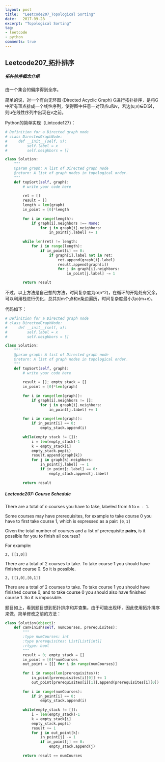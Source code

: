 ```yaml
---
layout: post
title:  "Leetcode207_Topological Sorting"
date:   2017-09-28
excerpt: "Topological Sorting"
tag:
- leetcode
- python
comments: true
---
```


## Leetcode207_拓扑排序

##### 拓扑排序概念介绍

由一个集合的偏序得到全序。

简单的说，对一个有向无环图 (Directed Acyclic Graph) G进行拓扑排序，是将G中所有顶点排成一个线性序列，使得图中任意一对顶点u和v，若边(u,v)∈E(G)，则u在线性序列中出现在v之前。

Python的简单实现（Lintcode127）：

```python
# Definition for a Directed graph node
# class DirectedGraphNode:
#     def __init__(self, x):
#         self.label = x
#         self.neighbors = []

class Solution:
    """
    @param graph: A list of Directed graph node
    @return: A list of graph nodes in topological order.
    """
    def topSort(self, graph):
        # write your code here
        
        ret = []
        result = []
        length = len(graph)
        in_point = [0]*length
        
        for i in range(length):
            if graph[i].neighbors !== None:
                for j in graph[i].neighbors:
                    in_point[j.label] += 1 
        
        while len(ret) != length:
            for i in range(length):
                if in_point[i] == 0:
                    if graph[i].label not in ret:
                        ret.append(graph[i].label)
                        result.append(graph[i])
                        for j in graph[i].neighbors:
                            in_point[j.label] -= 1

        return result
```

不过，以上方法是自己想的方法，时间复杂度为o(n^2)，在循环的开始处有冗余，可以利用栈进行优化，总共对m个点和e条边遍历，时间复杂度最小为o(m+e)。

代码如下：

```python
# Definition for a Directed graph node
# class DirectedGraphNode:
#     def __init__(self, x):
#         self.label = x
#         self.neighbors = []

class Solution:
    """
    @param graph: A list of Directed graph node
    @return: A list of graph nodes in topological order.
    """
    def topSort(self, graph):
        # write your code here
        
        result = []; empty_stack = []
        in_point = [0]*len(graph)
        
        for i in range(len(graph)):
            if graph[i].neighbors != []:
                for j in graph[i].neighbors:
                    in_point[j.label] += 1
        
        for i in range(len(graph)):
            if in_point[i] == 0:
                empty_stack.append(i)
        
        while(empty_stack != []):
            i = len(empty_stack)-1
            k = empty_stack[i]
            empty_stack.pop(i)
            result.append(graph[k])
            for j in graph[k].neighbors:
                in_point[j.label] -= 1
                if in_point[j.label] == 0:
                    empty_stack.append(j.label)
            
        return result
```

##### Leetcode207: Course Schedule

There are a total of *n* courses you have to take, labeled from `0` to `n - 1`.

Some courses may have prerequisites, for example to take course 0 you have to first take course 1, which is expressed as a pair: `[0,1]`

Given the total number of courses and a list of prerequisite **pairs**, is it possible for you to finish all courses?

For example:

```
2, [[1,0]]
```

There are a total of 2 courses to take. To take course 1 you should have finished course 0. So it is possible.

```
2, [[1,0],[0,1]]
```

There are a total of 2 courses to take. To take course 1 you should have finished course 0, and to take course 0 you should also have finished course 1. So it is impossible.

题目如上，看到题目想到拓扑排序和并查集，由于可能出现环，因此使用拓扑排序来做，简单修改之前的方法：

```python
class Solution(object):
    def canFinish(self, numCourses, prerequisites):
        """
        :type numCourses: int
        :type prerequisites: List[List[int]]
        :rtype: bool
        """
        result = 0; empty_stack = []
        in_point = [0]*numCourses
        out_point = [[] for i in range(numCourses)]
        
        for i in range(len(prerequisites)):
            in_point[prerequisites[i][0]] += 1
            out_point[prerequisites[i][1]].append(prerequisites[i][0])
        
        for i in range(numCourses):
            if in_point[i] == 0:
                empty_stack.append(i)
        
        while(empty_stack != []):
            i = len(empty_stack)-1
            k = empty_stack[i]
            empty_stack.pop(i)
            result += 1
            for j in out_point[k]:
                in_point[j] -= 1
                if in_point[j] == 0:
                    empty_stack.append(j)
            
        return result == numCourses
```

